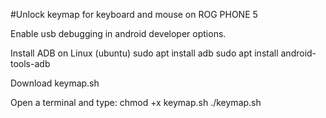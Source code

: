 #Unlock keymap for keyboard and mouse on ROG PHONE 5

Enable usb debugging in android developer options.

Install ADB on Linux (ubuntu)
sudo apt install adb
sudo apt install android-tools-adb

Download keymap.sh

Open a terminal and type:
chmod +x keymap.sh
./keymap.sh
